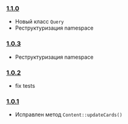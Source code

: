 ### [1.1.0]
* Новый класс `Query`
* Реструктуризация namespace

### [1.0.3]
* Реструктуризация namespace

### [1.0.2]
* fix tests

### [1.0.1]
* Исправлен метод `Content::updateCards()`

[1.1.0]: https://github.com/Dakword/WBSeller/compare/1.0.3...1.1.0
[1.0.3]: https://github.com/Dakword/WBSeller/compare/1.0.2...1.0.3
[1.0.2]: https://github.com/Dakword/WBSeller/compare/1.0.1...1.0.2
[1.0.1]: https://github.com/Dakword/WBSeller/compare/1.0.0...1.0.1